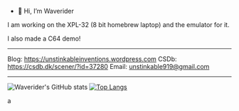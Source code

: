 - 👋 Hi, I’m Waverider

I am working on the XPL-32 (8 bit homebrew laptop)
and the emulator for it.

I also made a C64 demo!

__________________________________________________

Blog: https://unstinkableinventions.wordpress.com
CSDb: https://csdb.dk/scener/?id=37280
Email: unstinkable919@gmail.com
__________________________________________________

![Waverider's GitHub stats](https://github-readme-stats.vercel.app/api?username=liamsinventions&theme=radical&show_icons=true)
[![Top Langs](https://github-readme-stats.vercel.app/api/top-langs/?username=liaminventions)](https://github.com/liaminventions/github-readme-stats)

<!---
liaminventions/liaminventions is a ✨ special ✨ repository because its `README.md` (this file) appears on your GitHub profile.
You can click the Preview link to take a look at your changes.
--->a
